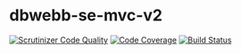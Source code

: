 # dbwebb-se-mvc-v2

[![Scrutinizer Code Quality](https://scrutinizer-ci.com/g/vic0rsan/mvc-report/badges/quality-score.png?b=master)](https://scrutinizer-ci.com/g/vic0rsan/mvc-report/?branch=master)
[![Code Coverage](https://scrutinizer-ci.com/g/vic0rsan/mvc-report/badges/coverage.png?b=master)](https://scrutinizer-ci.com/g/vic0rsan/mvc-report/?branch=master)
[![Build Status](https://scrutinizer-ci.com/g/vic0rsan/mvc-report/badges/build.png?b=master)](https://scrutinizer-ci.com/g/vic0rsan/mvc-report/build-status/master)